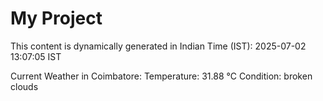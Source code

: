 # My Project

This content is dynamically generated in Indian Time (IST): 2025-07-02 13:07:05 IST


Current Weather in Coimbatore:
Temperature: 31.88 °C
Condition: broken clouds
